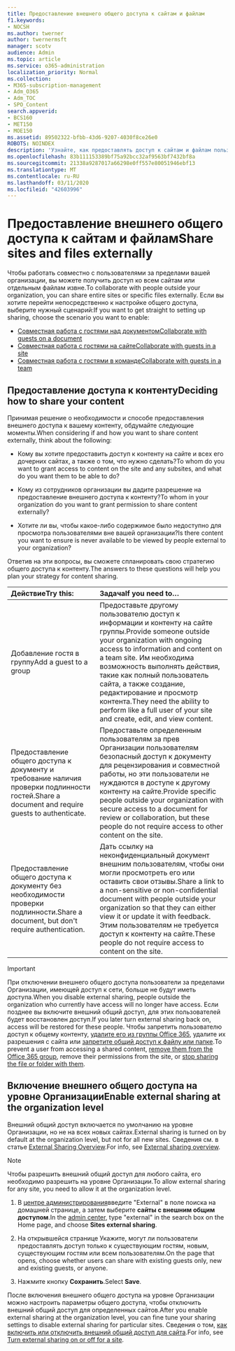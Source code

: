 ```yaml
---
title: Предоставление внешнего общего доступа к сайтам и файлам
f1.keywords:
- NOCSH
ms.author: twerner
author: twernermsft
manager: scotv
audience: Admin
ms.topic: article
ms.service: o365-administration
localization_priority: Normal
ms.collection:
- M365-subscription-management
- Adm_O365
- Adm_TOC
- SPO_Content
search.appverid:
- BCS160
- MET150
- MOE150
ms.assetid: 89502322-bfbb-43d6-9207-4030f8ce26e0
ROBOTS: NOINDEX
description: 'Узнайте, как предоставлять доступ к сайтам и файлам пользователям за презнакомыми пользователями организации. '
ms.openlocfilehash: 83b111153389bf75a92bcc32af9563bf7432bf8a
ms.sourcegitcommit: 21338a9287017a66298e0ff557e80051946ebf13
ms.translationtype: MT
ms.contentlocale: ru-RU
ms.lasthandoff: 03/11/2020
ms.locfileid: "42603996"
---
```

# <a name="share-sites-and-files-externally"></a><span data-ttu-id="cc774-103">Предоставление внешнего общего доступа к сайтам и файлам</span><span class="sxs-lookup"><span data-stu-id="cc774-103">Share sites and files externally</span></span>

<span data-ttu-id="cc774-104">Чтобы работать совместно с пользователями за пределами вашей организации, вы можете получить доступ ко всем сайтам или отдельным файлам извне.</span><span class="sxs-lookup"><span data-stu-id="cc774-104">To collaborate with people outside your organization, you can share entire sites or specific files externally.</span></span> <span data-ttu-id="cc774-105">Если вы хотите перейти непосредственно к настройке общего доступа, выберите нужный сценарий:</span><span class="sxs-lookup"><span data-stu-id="cc774-105">If you want to get straight to setting up sharing, choose the scenario you want to enable:</span></span>

- [<span data-ttu-id="cc774-106">Совместная работа с гостями над документом</span><span class="sxs-lookup"><span data-stu-id="cc774-106">Collaborate with guests on a document</span></span>](https://docs.microsoft.com/Office365/Enterprise/collaborate-on-documents)
- [<span data-ttu-id="cc774-107">Совместная работа с гостями на сайте</span><span class="sxs-lookup"><span data-stu-id="cc774-107">Collaborate with guests in a site</span></span>](https://docs.microsoft.com/Office365/Enterprise/collaborate-in-site)
- [<span data-ttu-id="cc774-108">Совместная работа с гостями в команде</span><span class="sxs-lookup"><span data-stu-id="cc774-108">Collaborate with guests in a team</span></span>](https://docs.microsoft.com/Office365/Enterprise/collaborate-as-team)
  
## <a name="deciding-how-to-share-your-content"></a><span data-ttu-id="cc774-109">Предоставление доступа к контенту</span><span class="sxs-lookup"><span data-stu-id="cc774-109">Deciding how to share your content</span></span>

<span data-ttu-id="cc774-110">Принимая решение о необходимости и способе предоставления внешнего доступа к вашему контенту, обдумайте следующие моменты.</span><span class="sxs-lookup"><span data-stu-id="cc774-110">When considering if and how you want to share content externally, think about the following:</span></span>
  
- <span data-ttu-id="cc774-111">Кому вы хотите предоставить доступ к контенту на сайте и всех его дочерних сайтах, а также о том, что нужно сделать?</span><span class="sxs-lookup"><span data-stu-id="cc774-111">To whom do you want to grant access to content on the site and any subsites, and what do you want them to be able to do?</span></span>
    
- <span data-ttu-id="cc774-112">Кому из сотрудников организации вы дадите разрешение на предоставление внешнего доступа к контенту?</span><span class="sxs-lookup"><span data-stu-id="cc774-112">To whom in your organization do you want to grant permission to share content externally?</span></span> 
    
- <span data-ttu-id="cc774-113">Хотите ли вы, чтобы какое-либо содержимое было недоступно для просмотра пользователями вне вашей организации?</span><span class="sxs-lookup"><span data-stu-id="cc774-113">Is there content you want to ensure is never available to be viewed by people external to your organization?</span></span>
    
<span data-ttu-id="cc774-114">Ответив на эти вопросы, вы сможете спланировать свою стратегию общего доступа к контенту.</span><span class="sxs-lookup"><span data-stu-id="cc774-114">The answers to these questions will help you plan your strategy for content sharing.</span></span>
  
|<span data-ttu-id="cc774-115">**Действие**</span><span class="sxs-lookup"><span data-stu-id="cc774-115">**Try this:**</span></span>|<span data-ttu-id="cc774-116">**Задача**</span><span class="sxs-lookup"><span data-stu-id="cc774-116">**If you need to…**</span></span>|
|:-----|:-----|
|<span data-ttu-id="cc774-117">Добавление гостя в группу</span><span class="sxs-lookup"><span data-stu-id="cc774-117">Add a guest to a group</span></span>  <br/> |<span data-ttu-id="cc774-118">Предоставьте другому пользователю доступ к информации и контенту на сайте группы.</span><span class="sxs-lookup"><span data-stu-id="cc774-118">Provide someone outside your organization with ongoing access to information and content on a team site.</span></span> <span data-ttu-id="cc774-119">Им необходима возможность выполнять действия, такие как полный пользователь сайта, а также создание, редактирование и просмотр контента.</span><span class="sxs-lookup"><span data-stu-id="cc774-119">They need the ability to perform like a full user of your site and create, edit, and view content.</span></span>  <br/> |
|<span data-ttu-id="cc774-120">Предоставление общего доступа к документу и требование наличия проверки подлинности гостей.</span><span class="sxs-lookup"><span data-stu-id="cc774-120">Share a document and require guests to authenticate.</span></span>  <br/> |<span data-ttu-id="cc774-121">Предоставьте определенным пользователям за прев Организации пользователям безопасный доступ к документу для рецензирования и совместной работы, но эти пользователи не нуждаются в доступе к другому контенту на сайте.</span><span class="sxs-lookup"><span data-stu-id="cc774-121">Provide specific people outside your organization with secure access to a document for review or collaboration, but these people do not require access to other content on the site.</span></span>  <br/> |
|<span data-ttu-id="cc774-122">Предоставление общего доступа к документу без необходимости проверки подлинности.</span><span class="sxs-lookup"><span data-stu-id="cc774-122">Share a document, but don't require authentication.</span></span>  <br/> |<span data-ttu-id="cc774-123">Дать ссылку на неконфиденциальный документ внешним пользователям, чтобы они могли просмотреть его или оставить свои отзывы.</span><span class="sxs-lookup"><span data-stu-id="cc774-123">Share a link to a non-sensitive or non-confidential document with people outside your organization so that they can either view it or update it with feedback.</span></span> <span data-ttu-id="cc774-124">Этим пользователям не требуется доступ к контенту на сайте.</span><span class="sxs-lookup"><span data-stu-id="cc774-124">These people do not require access to content on the site.</span></span>  <br/> |
   
> [!IMPORTANT]
> <span data-ttu-id="cc774-125">При отключении внешнего общего доступа пользователи за пределами Организации, имеющей доступ к сети, больше не будут иметь доступа.</span><span class="sxs-lookup"><span data-stu-id="cc774-125">When you disable external sharing, people outside the organization who currently have access will no longer have access.</span></span> <span data-ttu-id="cc774-126">Если позднее вы включите внешний общий доступ, для этих пользователей будет восстановлен доступ.</span><span class="sxs-lookup"><span data-stu-id="cc774-126">If you later turn external sharing back on, access will be restored for these people.</span></span> <span data-ttu-id="cc774-127">Чтобы запретить пользователю доступ к общему контенту, [удалите его из группы Office 365](/office365/admin/create-groups/add-or-remove-members-from-groups), удалите их разрешения с сайта или [запретите общий доступ к файлу или папке](https://support.office.com/article/0a36470f-d7fe-40a0-bd74-0ac6c1e13323).</span><span class="sxs-lookup"><span data-stu-id="cc774-127">To prevent a user from accessing a shared content, [remove them from the Office 365 group](/office365/admin/create-groups/add-or-remove-members-from-groups), remove their permissions from the site, or [stop sharing the file or folder with them](https://support.office.com/article/0a36470f-d7fe-40a0-bd74-0ac6c1e13323).</span></span> 
  
## <a name="enable-external-sharing-at-the-organization-level"></a><span data-ttu-id="cc774-128">Включение внешнего общего доступа на уровне Организации</span><span class="sxs-lookup"><span data-stu-id="cc774-128">Enable external sharing at the organization level</span></span>

<span data-ttu-id="cc774-129">Внешний общий доступ включается по умолчанию на уровне Организации, но не на всех новых сайтах.</span><span class="sxs-lookup"><span data-stu-id="cc774-129">External sharing is turned on by default at the organization level, but not for all new sites.</span></span> <span data-ttu-id="cc774-130">Сведения см. в статье [External Sharing Overview](/sharepoint/external-sharing-overview).</span><span class="sxs-lookup"><span data-stu-id="cc774-130">For info, see [External sharing overview](/sharepoint/external-sharing-overview).</span></span> 

> [!NOTE]
>  <span data-ttu-id="cc774-131">Чтобы разрешить внешний общий доступ для любого сайта, его необходимо разрешить на уровне Организации.</span><span class="sxs-lookup"><span data-stu-id="cc774-131">To allow external sharing for any site, you need to allow it at the organization level.</span></span> 
  
1. <span data-ttu-id="cc774-132">В [центре администрирования](https://go.microsoft.com/fwlink/p/?linkid=2024339)введите "External" в поле поиска на домашней странице, а затем выберите **сайты с внешним общим доступом**.</span><span class="sxs-lookup"><span data-stu-id="cc774-132">In the [admin center](https://go.microsoft.com/fwlink/p/?linkid=2024339), type "external" in the search box on the Home page, and choose **Sites external sharing**.</span></span>
  
2. <span data-ttu-id="cc774-133">На открывшейся странице Укажите, могут ли пользователи предоставлять доступ только к существующим гостям, новым, существующим гостям или всем пользователям.</span><span class="sxs-lookup"><span data-stu-id="cc774-133">On the page that opens, choose whether users can share with existing guests only, new and existing guests, or anyone.</span></span> 
    
3. <span data-ttu-id="cc774-134">Нажмите кнопку **Сохранить**.</span><span class="sxs-lookup"><span data-stu-id="cc774-134">Select **Save**.</span></span>
    
<span data-ttu-id="cc774-135">После включения внешнего общего доступа на уровне Организации можно настроить параметры общего доступа, чтобы отключить внешний общий доступ для определенных сайтов.</span><span class="sxs-lookup"><span data-stu-id="cc774-135">After you enable external sharing at the organization level, you can fine tune your sharing settings to disable external sharing for particular sites.</span></span> <span data-ttu-id="cc774-136">Сведения о том, [как включить или отключить внешний общий доступ для сайта](/sharepoint/change-external-sharing-site).</span><span class="sxs-lookup"><span data-stu-id="cc774-136">For info, see [Turn external sharing on or off for a site](/sharepoint/change-external-sharing-site).</span></span>
  

  

    

